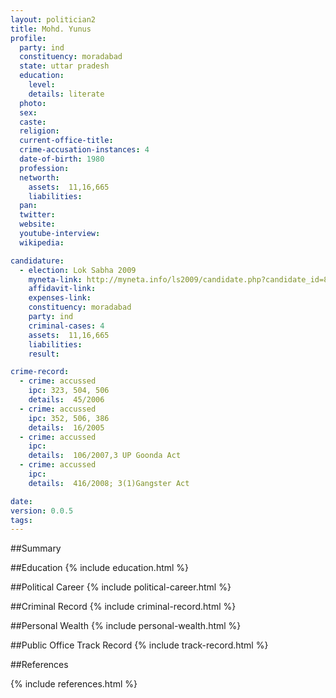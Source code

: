 ```yaml
---
layout: politician2
title: Mohd. Yunus
profile: 
  party: ind
  constituency: moradabad
  state: uttar pradesh
  education: 
    level: 
    details: literate
  photo: 
  sex: 
  caste: 
  religion: 
  current-office-title: 
  crime-accusation-instances: 4
  date-of-birth: 1980
  profession: 
  networth: 
    assets:  11,16,665
    liabilities: 
  pan: 
  twitter: 
  website: 
  youtube-interview: 
  wikipedia: 

candidature: 
  - election: Lok Sabha 2009
    myneta-link: http://myneta.info/ls2009/candidate.php?candidate_id=8065
    affidavit-link: 
    expenses-link: 
    constituency: moradabad 
    party: ind
    criminal-cases: 4
    assets:  11,16,665
    liabilities: 
    result:  

crime-record: 
  - crime: accussed
    ipc: 323, 504, 506
    details:  45/2006  
  - crime: accussed
    ipc: 352, 506, 386
    details:  16/2005  
  - crime: accussed
    ipc: 
    details:  106/2007,3 UP Goonda Act  
  - crime: accussed
    ipc: 
    details:  416/2008; 3(1)Gangster Act  

date: 
version: 0.0.5
tags: 
---
```

##Summary


##Education
{% include education.html %}


##Political Career
{% include political-career.html %}


##Criminal Record
{% include criminal-record.html %}


##Personal Wealth
{% include personal-wealth.html %}


##Public Office Track Record
{% include track-record.html %}


##References


{% include references.html %}